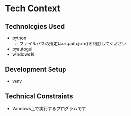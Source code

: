 # Tech Context

## Technologies Used

- python
  - ファイルパスの指定はos.path.join()を利用してください
- pyautogui
- windows10

## Development Setup

- venv

## Technical Constraints

- Windows上で実行するプログラムです

